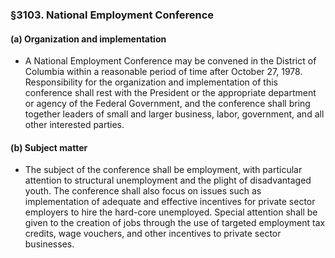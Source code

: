 ### §3103. National Employment Conference
#### (a) Organization and implementation
* A National Employment Conference may be convened in the District of Columbia within a reasonable period of time after October 27, 1978. Responsibility for the organization and implementation of this conference shall rest with the President or the appropriate department or agency of the Federal Government, and the conference shall bring together leaders of small and larger business, labor, government, and all other interested parties.

#### (b) Subject matter
* The subject of the conference shall be employment, with particular attention to structural unemployment and the plight of disadvantaged youth. The conference shall also focus on issues such as implementation of adequate and effective incentives for private sector employers to hire the hard-core unemployed. Special attention shall be given to the creation of jobs through the use of targeted employment tax credits, wage vouchers, and other incentives to private sector businesses.